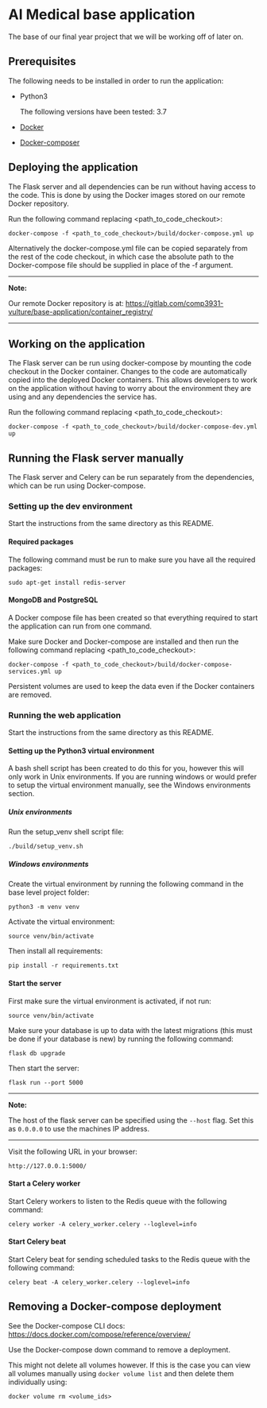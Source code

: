 # AI Medical base application

The base of our final year project that we will be working off of later on.

## Prerequisites

The following needs to be installed in order to run the application:
* Python3 
    
    The following versions have been tested: 3.7
* [Docker](https://docs.docker.com/install/)
* [Docker-composer](https://docs.docker.com/compose/install/)

## Deploying the application

The Flask server and all dependencies can be run without having access to the 
code. This is done by using the Docker images stored on our remote Docker 
repository.

Run the following command replacing <path_to_code_checkout>:

`docker-compose -f <path_to_code_checkout>/build/docker-compose.yml up`

Alternatively the docker-compose.yml file can be copied separately from the 
rest of the code checkout, in which case the absolute path to the 
Docker-compose file should be supplied in place of the -f argument.

---

**Note:** 

Our remote Docker repository is at:
https://gitlab.com/comp3931-vulture/base-application/container_registry/

---

## Working on the application

The Flask server can be run using docker-compose by mounting the code checkout 
in the Docker container. Changes to the code are automatically copied into the
deployed Docker containers. This allows developers to work on the application
without having to worry about the environment they are using and any 
dependencies the service has.

Run the following command replacing <path_to_code_checkout>:

`docker-compose -f <path_to_code_checkout>/build/docker-compose-dev.yml up`

## Running the Flask server manually

The Flask server and Celery can be run separately from the dependencies, 
which can be run using Docker-compose.

### Setting up the dev environment

Start the instructions from the same directory as this README.

#### Required packages

The following command must be run to make sure you have all the required 
packages:

`sudo apt-get install redis-server`

#### MongoDB and PostgreSQL

A Docker compose file has been created so that everything required to start the 
application can run from one command.

Make sure Docker and Docker-compose are installed and then run the following 
command replacing <path_to_code_checkout>:

`docker-compose -f <path_to_code_checkout>/build/docker-compose-services.yml up`

Persistent volumes are used to keep the data even if the Docker containers are 
removed.

### Running the web application

Start the instructions from the same directory as this README.

#### Setting up the Python3 virtual environment

A bash shell script has been created to do this for you, however this will 
only work in Unix environments. 
If you are running windows or would prefer to setup the virtual environment 
manually, see the Windows environments section.

##### Unix environments

Run the setup_venv shell script file:

`./build/setup_venv.sh`

##### Windows environments

Create the virtual environment by running the following command in the base 
level project folder:

`python3 -m venv venv`

Activate the virtual environment:

`source venv/bin/activate`

Then install all requirements:

`pip install -r requirements.txt`

#### Start the server

First make sure the virtual environment is activated, if not run:

`source venv/bin/activate`

Make sure your database is up to data with the latest migrations (this must 
be done if your database is new) by running the following command:

`flask db upgrade`

Then start the server:

`flask run --port 5000`

---

**Note:** 

The host of the flask server can be specified using the `--host` flag. 
Set this as `0.0.0.0` to use the machines IP address.

--- 

Visit the following URL in your browser:

`http://127.0.0.1:5000/`

#### Start a Celery worker
Start Celery workers to listen to the Redis queue with the following command:

`celery worker -A celery_worker.celery --loglevel=info`

#### Start Celery beat
Start Celery beat for sending scheduled tasks to the Redis queue with the 
following command:

`celery beat -A celery_worker.celery --loglevel=info`

## Removing a Docker-compose deployment

See the Docker-compose CLI docs: https://docs.docker.com/compose/reference/overview/

Use the Docker-compose down command to remove a deployment. 

This might not delete all volumes however. If this is the case you can view 
all volumes manually using `docker volume list` and then delete them 
individually using:
 
`docker volume rm <volume_ids>`
